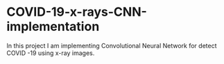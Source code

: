 # COVID-19-x-rays-CNN-implementation
In this project I am implementing Convolutional Neural Network for detect COVID -19 using x-ray images.
